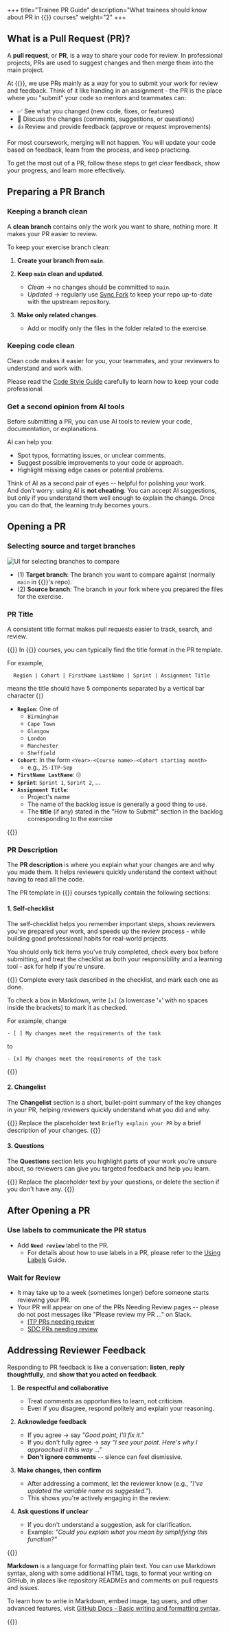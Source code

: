 +++
title="Trainee PR Guide"
description="What trainees should know about PR in {{<our-name>}} courses"
weight="2"
+++

## What is a Pull Request (PR)?

A **pull request**, or **PR**, is a way to share your code for review.
In professional projects, PRs are used to suggest changes and then merge them into the main project.

At {{<our-name>}}, we use PRs mainly as a way for you to submit your work for review and feedback.
Think of it like handing in an assignment - the PR is the place where you "submit" your code so 
mentors and teammates can:
- ✅ See what you changed (new code, fixes, or features)
- 💬 Discuss the changes (comments, suggestions, or questions)
- 👍 Review and provide feedback (approve or request improvements)

For most coursework, merging will not happen. You will update your code based on feedback, learn 
from the process, and keep practicing.

To get the most out of a PR, follow these steps to get 
clear feedback, show your progress, and learn more effectively.

## Preparing a PR Branch

### Keeping a branch clean

A **clean branch** contains only the work you want to share, nothing more.
It makes your PR easier to review.

To keep your exercise branch clean:

1. **Create your branch from `main`**.

2. **Keep `main` clean and updated**.
    - _Clean_ -> no changes should be committed to `main`.
    - _Updated_ -> regularly use
     [Sync Fork](https://docs.github.com/en/pull-requests/collaborating-with-pull-requests/working-with-forks/syncing-a-fork)
     to keep your repo up-to-date with the upstream repository.

3. **Make only related changes**.
    - Add or modify only the files in the folder related to the exercise.

### Keeping code clean

Clean code makes it easier for you, your teammates, and your reviewers to understand and
work with.

Please read the [Code Style Guide](../style-guide/) carefully
to learn how to keep your code professional.

### Get a second opinion from AI tools

Before submitting a PR, you can use AI tools to review your code, documentation, or explanations.

AI can help you:
- Spot typos, formatting issues, or unclear comments.
- Suggest possible improvements to your code or approach.
- Highlight missing edge cases or potential problems.

Think of AI as a second pair of eyes -- helpful for polishing your work.  
And don’t worry: using AI is **not cheating**. You can accept AI suggestions, but only if you 
understand them well enough to explain the change. Once you can do that, the learning truly becomes 
yours.


## Opening a PR

### Selecting source and target branches

![UI for selecting branches to compare](open-pr-select-branches.png)

- (1) **Target branch**: The branch you want to compare against (normally `main` in {{<our-name>}}'s repo).
- (2) **Source branch**: The branch in your fork where you prepared the files for the exercise.

### PR Title
A consistent title format makes pull requests easier to track, search, and review.

{{<note type="note" title="In CYF Courses">}}
In {{<our-name>}} courses, you can typically find the title format in the PR template.

For example,
```
  Region | Cohort | FirstName LastName | Sprint | Assignment Title
```  
means the title should have 5 components separated by a vertical bar character (`|`)

- **`Region`**: One of 
  - `Birmingham`
  - `Cape Town`
  - `Glasgow`
  - `London`
  - `Manchester`
  - `Sheffield`
- **`Cohort`**: In the form `<Year>-<Course name>-<Cohort starting month>`
  - e.g., `25-ITP-Sep`
- **`FirstName LastName`**: 🙄
- **`Sprint`**: `Sprint 1`, `Sprint 2`, ...
- **`Assignment Title`**:
  - Project's name
  - The name of the backlog issue is generally a good thing to use.
  - The **title** (if any) stated in the "How to Submit" section in the backlog corresponding to
    the exercise

{{</note>}}

### PR Description

The **PR description** is where you explain what your changes are and why you made them.
It helps reviewers quickly understand the context without having to read all the code.

The PR template in {{<our-name>}} courses typically contain the following sections:

#### 1. Self-checklist

The self-checklist helps you remember important steps, shows reviewers you've prepared your work, 
and speeds up the review process - while building good professional habits for real-world projects.

You should only tick items you've truly completed, check every box before submitting, 
and treat the checklist as both your responsibility and a learning tool - ask for help if you're 
unsure.

{{<note type="note" title="In CYF Courses">}}
Complete every task described in the checklist, and mark each one as done.

To check a box in Markdown, write `[x]` (a lowercase '`x`' with no spaces inside the brackets) 
to mark it as checked.

For example, change
```
- [ ] My changes meet the requirements of the task
```
to
```
- [x] My changes meet the requirements of the task
```
{{</note>}}

#### 2. Changelist

The **Changelist** section is a short, bullet-point summary of the key changes in your PR, 
helping reviewers quickly understand what you did and why.

{{<note type="note" title="In CYF Courses">}}
Replace the placeholder text `Briefly explain your PR` by a brief description of your changes.
{{</note>}}

#### 3. Questions

The **Questions** section lets you highlight parts of your work you're unsure about, 
so reviewers can give you targeted feedback and help you learn.

{{<note type="note" title="In CYF Courses">}}
Replace the placeholder text by your questions, or delete the section if you don't have any.
{{</note>}}

## After Opening a PR

### Use labels to communicate the PR status

- Add **`Need review`** label to the PR.
  - For details about how to use labels in a PR, please refer to the [Using Labels](./using-labels/)
  Guide.


### Wait for Review
  - It may take up to a week (sometimes longer) before someone starts reviewing your PR.
  - Your PR will appear on one of the PRs Needing Review pages -- please do not post messages like 
    "Please review my PR ..." on Slack.
    - [ITP PRs needing review](https://programming.codeyourfuture.io/prs-needing-review/)
    - [SDC PRs needing review](https://sdc.codeyourfuture.io/prs-needing-review/)

## Addressing Reviewer Feedback

Responding to PR feedback is like a conversation: **listen**, **reply thoughtfully**, and 
**show that you acted on feedback**.

1. **Be respectful and collaborative**
    - Treat comments as opportunities to learn, not criticism.
    - Even if you disagree, respond politely and explain your reasoning.

2. **Acknowledge feedback**
    - If you agree -> say _"Good point, I'll fix it."_
    - If you don't fully agree -> say _"I see your point. Here's why I approached it this way ..."_
    - **Don't ignore comments** -- silence can feel dismissive.

3. **Make changes, then confirm**
    - After addressing a comment, let the reviewer know (e.g., _"I've updated the variable name 
      as suggested."_).
    - This shows you're actively engaging in the review.

4. **Ask questions if unclear**
    - If you don't understand a suggestion, ask for clarification.
    - Example: _"Could you explain what you mean by simplifying this function?"_


{{<note type="tip" title="Writing on GitHub">}}

**Markdown** is a language for formatting plain text.
You can use Markdown syntax, along with some additional HTML tags, to format your writing on GitHub, 
in places like repository READMEs and comments on pull requests and issues.

To learn how to write in Markdown, embed image, tag users, and other advanced features,
visit [GitHub Docs - Basic writing and formatting syntax](https://docs.github.com/en/get-started/writing-on-github/getting-started-with-writing-and-formatting-on-github/basic-writing-and-formatting-syntax).

{{</note>}}